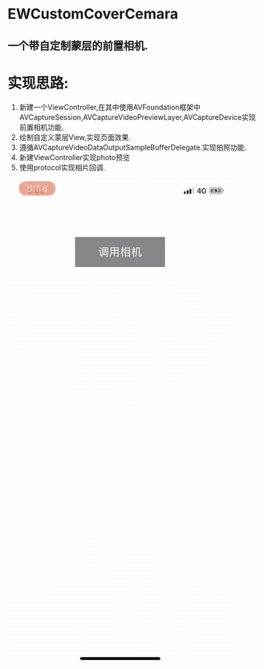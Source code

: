 # EWCustomCoverCemara

一个带自定制蒙层的前置相机.
---

# 实现思路:

1. 新建一个ViewController,在其中使用AVFoundation框架中AVCaptureSession,AVCaptureVideoPreviewLayer,AVCaptureDevice实现前置相机功能.
2. 绘制自定义蒙层View,实现页面效果.
3. 遵循AVCaptureVideoDataOutputSampleBufferDelegate.实现拍照功能.
4. 新建ViewController实现photo预览
5. 使用protocol实现相片回调.
   

![效果图预览](https://github.com/WangLiquan/EWCoverPhotoPicker/raw/master/images/demonstration.gif)
